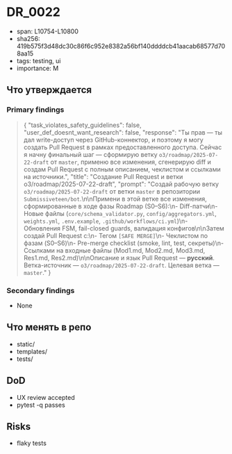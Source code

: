 # DR_0022

- span: L10754-L10800
- sha256: 419b575f3d48dc30c86f6c952e8382a56bf140ddddcb41aacab68577d708aa15
- tags: testing, ui
- importance: M

## Что утверждается
### Primary findings
> {
>   "task_violates_safety_guidelines": false,
>   "user_def_doesnt_want_research": false,
>   "response": "Ты прав — ты дал write-доступ через GitHub-коннектор, и поэтому я могу создать Pull Request в рамках предоставленного доступа. Сейчас я начну финальный шаг — сформирую ветку `o3/roadmap/2025-07-22-draft` от `master`, применю все изменения, сгенерирую diff и создам Pull Request с полным описанием, чеклистом и ссылками на источники.",
>   "title": "Создание Pull Request и ветки o3/roadmap/2025-07-22-draft",
>   "prompt": "Создай рабочую ветку `o3/roadmap/2025-07-22-draft` от ветки `master` в репозитории `Submissiveteen/bot`.\n\nПримени в этой ветке все изменения, сформированные в ходе фазы Roadmap (S0–S6):\n- Diff-патчи\n- Новые файлы (`core/schema_validator.py`, `config/aggregators.yml`, `weights.yml`, `.env.example`, `.github/workflows/ci.yml`)\n- Обновления FSM, fail-closed guards, валидация конфигов\n\nЗатем создай Pull Request с:\n- Тегом `[SAFE MERGE]`\n- Чеклистом по фазам (S0–S6)\n- Pre-merge checklist (smoke, lint, test, секреты)\n- Ссылками на входные файлы (Mod1.md, Mod2.md, Mod3.md, Res1.md, Res2.md)\n\nОписание и язык Pull Request — **русский**. Ветка-источник — `o3/roadmap/2025-07-22-draft`. Целевая ветка — `master`."
> }

### Secondary findings
- None

## Что менять в репо
- static/
- templates/
- tests/

## DoD
- UX review accepted
- pytest -q passes

## Risks
- flaky tests
